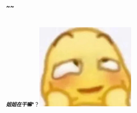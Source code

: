 ### ~~











​                             



​                                                                              ***姐姐在干嘛****？<img src="assets/微信图片_20240109155209.jpg" style="zoom: 25%;" />